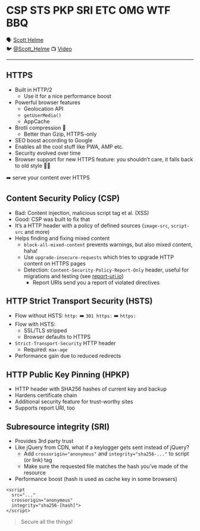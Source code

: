 # CSP STS PKP SRI ETC OMG WTF BBQ

🗣 [Scott Helme](https://scotthelme.co.uk/)  
🐦 [@Scott_Helme](https://twitter.com/Scott_Helme)
📺 [Video](https://vimeo.com/194961863)

---

## HTTPS

- Built in HTTP/2
  - Use it for a nice performance boost
- Powerful browser features
  - Geolocation API
  - `getUserMedia()`
  - AppCache
- Brotli compression 🍞
  - Better than Gzip, HTTPS-only
- SEO boost according to Google
- Enables all the cool stuff like PWA, AMP etc.
- Security evolved over time
- Browser support for new HTTPS feature: you shouldn’t care, it falls back to old style 👍🏼

➡️ serve your content over HTTPS

## Content Security Policy (CSP)

- Bad: Content injection, malicious script tag et al. (XSS)
- Good: CSP was built to fix that
- It’s a HTTP header with a policy of defined sources (`image-src`, `script-src` and more)
- Helps finding and fixing mixed content
  - `block-all-mixed-content` prevents warnings, but also mixed content, haha!
  - Use `upgrade-insecure-requests` which tries to upgrade HTTP content on HTTPS pages
  - Detection: `Content-Security-Policy-Report-Only` header, useful for migrations and testing (see [report-uri.io](https://report-uri.io/))
    - Report URIs send you a report of violated directives

## HTTP Strict Transport Security (HSTS)

- Flow without HSTS: `http:` ➡️ `301 https:` ➡️ `https:`
- Flow with HSTS:
  - SSL/TLS stripped
  - Browser defaults to HTTPS
- `Strict-Transport-Security` HTTP header
  - Required: `max-age`
- Performance gain due to reduced redirects

## HTTP Public Key Pinning (HPKP)

- HTTP header with SHA256 hashes of current key and backup
- Hardens certificate chain
- Additional security feature for trust-worthy sites
- Supports report URI, too

## Subresource integrity (SRI)

- Provides 3rd party trust
- Like jQuery from CDN, what if a keylogger gets sent instead of jQuery?
  - Add `crossorigin="anonymous"` and `integrity="sha256-..."` to script (or link) tag
  - Make sure the requested file matches the hash you’ve made of the resource
- Performance boost (hash is used as cache key in some browsers)

```
<script
  src="..."
  crossorigin="anonymous"
  integrity="sha256-[hash]">
</script>
```

> Secure all the things!

